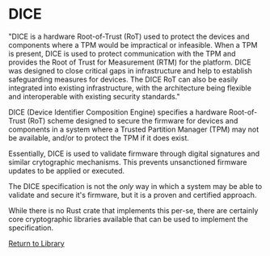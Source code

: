 # DICE

"DICE is a hardware Root-of-Trust (RoT) used to protect the devices and components where a TPM would be impractical or infeasible. When a TPM is present, DICE is used to protect communication with the TPM and provides the Root of Trust for Measurement (RTM) for the platform. DICE was designed to close critical gaps in infrastructure and help to establish safeguarding measures for devices. The DICE RoT can also be easily integrated into existing infrastructure, with the architecture being flexible and interoperable with existing security standards."

DICE (Device Identifier Composition Engine) specifies a hardware Root-of-Trust (RoT) scheme designed to secure the firmware for devices and components in a system where a Trusted Partition Manager (TPM) may not be available, and/or to protect the TPM if it does exist.

Essentially, DICE is used to validate firmware through digital signatures and similar crytographic mechanisms. This prevents unsanctioned firmware updates to be applied or executed.

The DICE specification is not the _only_ way in which a system may be able to validate and secure it's firmware, but it is a proven and certified approach.

While there is no Rust crate that implements this per-se, there are certainly core cryptographic libraries available that can be used to implement the specification. 

[Return to Library](../../library.html)
